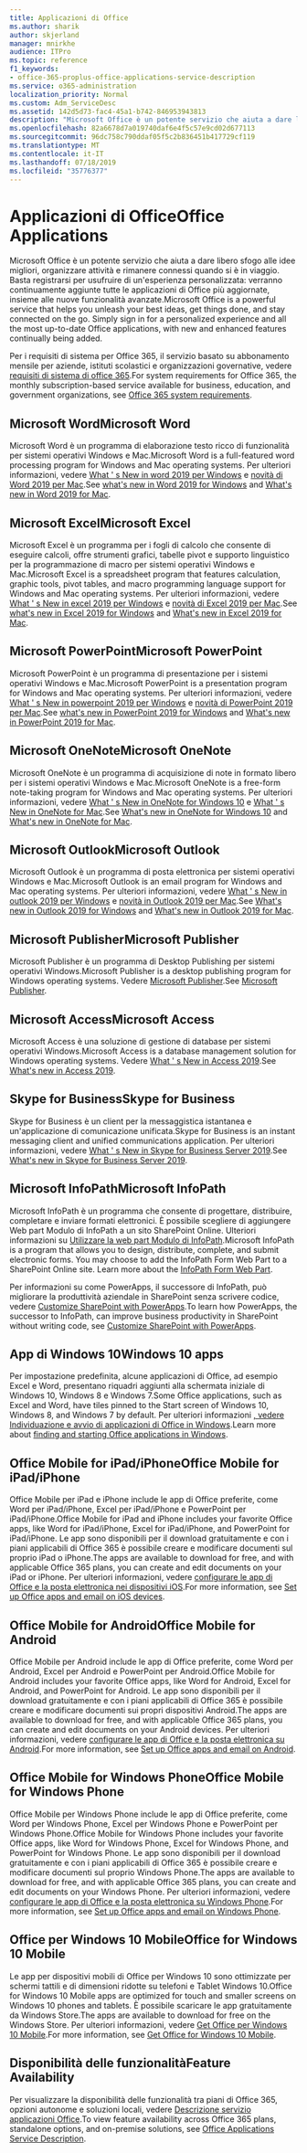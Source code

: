 ```yaml
---
title: Applicazioni di Office
ms.author: sharik
author: skjerland
manager: mnirkhe
audience: ITPro
ms.topic: reference
f1_keywords:
- office-365-proplus-office-applications-service-description
ms.service: o365-administration
localization_priority: Normal
ms.custom: Adm_ServiceDesc
ms.assetid: 142d5d73-fac4-45a1-b742-846953943813
description: "Microsoft Office è un potente servizio che aiuta a dare libero sfogo alle idee migliori, organizzare attività e rimanere connessi quando si è in viaggio. Basta registrarsi per usufruire di un'esperienza personalizzata: verranno continuamente aggiunte tutte le applicazioni di Office più aggiornate, insieme alle nuove funzionalità avanzate."
ms.openlocfilehash: 82a6678d7a019740daf6e4f5c57e9cd02d677113
ms.sourcegitcommit: 96dc758c790ddaf05f5c2b836451b417729cf119
ms.translationtype: MT
ms.contentlocale: it-IT
ms.lasthandoff: 07/18/2019
ms.locfileid: "35776377"
---
```

# <a name="office-applications"></a><span data-ttu-id="31d7d-104">Applicazioni di Office</span><span class="sxs-lookup"><span data-stu-id="31d7d-104">Office Applications</span></span>

<span data-ttu-id="31d7d-p102">Microsoft Office è un potente servizio che aiuta a dare libero sfogo alle idee migliori, organizzare attività e rimanere connessi quando si è in viaggio. Basta registrarsi per usufruire di un'esperienza personalizzata: verranno continuamente aggiunte tutte le applicazioni di Office più aggiornate, insieme alle nuove funzionalità avanzate.</span><span class="sxs-lookup"><span data-stu-id="31d7d-p102">Microsoft Office is a powerful service that helps you unleash your best ideas, get things done, and stay connected on the go. Simply sign in for a personalized experience and all the most up-to-date Office applications, with new and enhanced features continually being added.</span></span>
  
<span data-ttu-id="31d7d-107">Per i requisiti di sistema per Office 365, il servizio basato su abbonamento mensile per aziende, istituti scolastici e organizzazioni governative, vedere [requisiti di sistema di office 365](https://products.office.com/office-system-requirements/#Office365forBEG).</span><span class="sxs-lookup"><span data-stu-id="31d7d-107">For system requirements for Office 365, the monthly subscription-based service available for business, education, and government organizations, see [Office 365 system requirements](https://products.office.com/office-system-requirements/#Office365forBEG).</span></span>
  
## <a name="microsoft-word"></a><span data-ttu-id="31d7d-108">Microsoft Word</span><span class="sxs-lookup"><span data-stu-id="31d7d-108">Microsoft Word</span></span>

<span data-ttu-id="31d7d-109">Microsoft Word è un programma di elaborazione testo ricco di funzionalità per sistemi operativi Windows e Mac.</span><span class="sxs-lookup"><span data-stu-id="31d7d-109">Microsoft Word is a full-featured word processing program for Windows and Mac operating systems.</span></span> <span data-ttu-id="31d7d-110">Per ulteriori informazioni, vedere [What ' s New in word 2019 per Windows](https://support.office.com/article/what-s-new-in-word-2019-for-windows-d3d31e5e-2bb8-4433-80bb-08279beef4b3) e [novità di Word 2019 per Mac](https://support.office.com/article/what-s-new-in-word-2019-for-mac-247e0cd4-a758-4b42-a157-42eb8853aef5).</span><span class="sxs-lookup"><span data-stu-id="31d7d-110">See [what's new in Word 2019 for Windows](https://support.office.com/article/what-s-new-in-word-2019-for-windows-d3d31e5e-2bb8-4433-80bb-08279beef4b3) and [What's new in Word 2019 for Mac](https://support.office.com/article/what-s-new-in-word-2019-for-mac-247e0cd4-a758-4b42-a157-42eb8853aef5).</span></span>
  
## <a name="microsoft-excel"></a><span data-ttu-id="31d7d-111">Microsoft Excel</span><span class="sxs-lookup"><span data-stu-id="31d7d-111">Microsoft Excel</span></span>

<span data-ttu-id="31d7d-112">Microsoft Excel è un programma per i fogli di calcolo che consente di eseguire calcoli, offre strumenti grafici, tabelle pivot e supporto linguistico per la programmazione di macro per sistemi operativi Windows e Mac.</span><span class="sxs-lookup"><span data-stu-id="31d7d-112">Microsoft Excel is a spreadsheet program that features calculation, graphic tools, pivot tables, and macro programming language support for Windows and Mac operating systems.</span></span> <span data-ttu-id="31d7d-113">Per ulteriori informazioni, vedere [What ' s New in excel 2019 per Windows](https://support.office.com/article/what-s-new-in-excel-2019-for-windows-5a201203-1155-4055-82a5-82bf0994631f) e [novità di Excel 2019 per Mac](https://support.office.com/article/what-s-new-in-excel-2019-for-mac-5ce129d3-9e5c-417f-9545-fb6f7b72674d).</span><span class="sxs-lookup"><span data-stu-id="31d7d-113">See [what's new in Excel 2019 for Windows](https://support.office.com/article/what-s-new-in-excel-2019-for-windows-5a201203-1155-4055-82a5-82bf0994631f) and [What's new in Excel 2019 for Mac](https://support.office.com/article/what-s-new-in-excel-2019-for-mac-5ce129d3-9e5c-417f-9545-fb6f7b72674d).</span></span>
  
## <a name="microsoft-powerpoint"></a><span data-ttu-id="31d7d-114">Microsoft PowerPoint</span><span class="sxs-lookup"><span data-stu-id="31d7d-114">Microsoft PowerPoint</span></span>

<span data-ttu-id="31d7d-115">Microsoft PowerPoint è un programma di presentazione per i sistemi operativi Windows e Mac.</span><span class="sxs-lookup"><span data-stu-id="31d7d-115">Microsoft PowerPoint is a presentation program for Windows and Mac operating systems.</span></span> <span data-ttu-id="31d7d-116">Per ulteriori informazioni, vedere [What ' s New in powerpoint 2019 per Windows](https://support.office.com/article/what-s-new-in-powerpoint-2019-for-windows-8355a56a-f643-42d2-8454-784fa9b3d109) e [novità di PowerPoint 2019 per Mac](https://support.office.com/article/what-s-new-in-powerpoint-2019-for-mac-5038ba79-48c5-40f0-adff-11489e5d6fed).</span><span class="sxs-lookup"><span data-stu-id="31d7d-116">See [what's new in PowerPoint 2019 for Windows](https://support.office.com/article/what-s-new-in-powerpoint-2019-for-windows-8355a56a-f643-42d2-8454-784fa9b3d109) and [What's new in PowerPoint 2019 for Mac](https://support.office.com/article/what-s-new-in-powerpoint-2019-for-mac-5038ba79-48c5-40f0-adff-11489e5d6fed).</span></span>
  
## <a name="microsoft-onenote"></a><span data-ttu-id="31d7d-117">Microsoft OneNote</span><span class="sxs-lookup"><span data-stu-id="31d7d-117">Microsoft OneNote</span></span>

<span data-ttu-id="31d7d-118">Microsoft OneNote è un programma di acquisizione di note in formato libero per i sistemi operativi Windows e Mac.</span><span class="sxs-lookup"><span data-stu-id="31d7d-118">Microsoft OneNote is a free-form note-taking program for Windows and Mac operating systems.</span></span> <span data-ttu-id="31d7d-119">Per ulteriori informazioni, vedere [What ' s New in OneNote for Windows 10](https://support.office.com/article/what-s-new-in-onenote-for-windows-10-1477d5de-f4fd-4943-b18a-ff17091161ea) e [What ' s New in OneNote for Mac](https://support.office.com/article/see-what-s-new-in-onenote-for-mac-c82d3f15-252f-452a-89ba-e09fbe418829).</span><span class="sxs-lookup"><span data-stu-id="31d7d-119">See [What's new in OneNote for Windows 10](https://support.office.com/article/what-s-new-in-onenote-for-windows-10-1477d5de-f4fd-4943-b18a-ff17091161ea) and [What's new in OneNote for Mac](https://support.office.com/article/see-what-s-new-in-onenote-for-mac-c82d3f15-252f-452a-89ba-e09fbe418829).</span></span>
  
## <a name="microsoft-outlook"></a><span data-ttu-id="31d7d-120">Microsoft Outlook</span><span class="sxs-lookup"><span data-stu-id="31d7d-120">Microsoft Outlook</span></span>

<span data-ttu-id="31d7d-121">Microsoft Outlook è un programma di posta elettronica per sistemi operativi Windows e Mac.</span><span class="sxs-lookup"><span data-stu-id="31d7d-121">Microsoft Outlook is an email program for Windows and Mac operating systems.</span></span> <span data-ttu-id="31d7d-122">Per ulteriori informazioni, vedere [What ' s New in outlook 2019 per Windows](https://support.office.com/article/what-s-new-in-outlook-2019-for-windows-0c64df36-0908-4ff6-a7fc-573a62800525) e [novità in Outlook 2019 per Mac](https://support.office.com/article/what-s-new-in-outlook-2019-for-mac-05736033-f99e-4cb2-88aa-01e979b0736b).</span><span class="sxs-lookup"><span data-stu-id="31d7d-122">See [What's new in Outlook 2019 for Windows](https://support.office.com/article/what-s-new-in-outlook-2019-for-windows-0c64df36-0908-4ff6-a7fc-573a62800525) and [What's new in Outlook 2019 for Mac](https://support.office.com/article/what-s-new-in-outlook-2019-for-mac-05736033-f99e-4cb2-88aa-01e979b0736b).</span></span>
  
## <a name="microsoft-publisher"></a><span data-ttu-id="31d7d-123">Microsoft Publisher</span><span class="sxs-lookup"><span data-stu-id="31d7d-123">Microsoft Publisher</span></span>

<span data-ttu-id="31d7d-124">Microsoft Publisher è un programma di Desktop Publishing per sistemi operativi Windows.</span><span class="sxs-lookup"><span data-stu-id="31d7d-124">Microsoft Publisher is a desktop publishing program for Windows operating systems.</span></span> <span data-ttu-id="31d7d-125">Vedere [Microsoft Publisher](https://products.office.com/publisher).</span><span class="sxs-lookup"><span data-stu-id="31d7d-125">See [Microsoft Publisher](https://products.office.com/publisher).</span></span>
  
## <a name="microsoft-access"></a><span data-ttu-id="31d7d-126">Microsoft Access</span><span class="sxs-lookup"><span data-stu-id="31d7d-126">Microsoft Access</span></span>

<span data-ttu-id="31d7d-127">Microsoft Access è una soluzione di gestione di database per sistemi operativi Windows.</span><span class="sxs-lookup"><span data-stu-id="31d7d-127">Microsoft Access is a database management solution for Windows operating systems.</span></span> <span data-ttu-id="31d7d-128">Vedere [What ' s New in Access 2019](https://support.office.com/article/what-s-new-in-access-2019-f52c5317-3494-4105-9c56-5a2abb8e0f87).</span><span class="sxs-lookup"><span data-stu-id="31d7d-128">See [What's new in Access 2019](https://support.office.com/article/what-s-new-in-access-2019-f52c5317-3494-4105-9c56-5a2abb8e0f87).</span></span>
  
## <a name="skype-for-business"></a><span data-ttu-id="31d7d-129">Skype for Business</span><span class="sxs-lookup"><span data-stu-id="31d7d-129">Skype for Business</span></span>

<span data-ttu-id="31d7d-130">Skype for Business è un client per la messaggistica istantanea e un'applicazione di comunicazione unificata.</span><span class="sxs-lookup"><span data-stu-id="31d7d-130">Skype for Business is an instant messaging client and unified communications application.</span></span> <span data-ttu-id="31d7d-131">Per ulteriori informazioni, vedere [What ' s New in Skype for Business Server 2019](https://docs.microsoft.com/skypeforbusiness/whats-new).</span><span class="sxs-lookup"><span data-stu-id="31d7d-131">See [What's new in Skype for Business Server 2019](https://docs.microsoft.com/skypeforbusiness/whats-new).</span></span>
  
## <a name="microsoft-infopath"></a><span data-ttu-id="31d7d-132">Microsoft InfoPath</span><span class="sxs-lookup"><span data-stu-id="31d7d-132">Microsoft InfoPath</span></span>

<span data-ttu-id="31d7d-p111">Microsoft InfoPath è un programma che consente di progettare, distribuire, completare e inviare formati elettronici. È possibile scegliere di aggiungere Web part Modulo di InfoPath a un sito SharePoint Online. Ulteriori informazioni su [Utilizzare la web part Modulo di InfoPath](http://go.microsoft.com/fwlink/p/?LinkId=271687).</span><span class="sxs-lookup"><span data-stu-id="31d7d-p111">Microsoft InfoPath is a program that allows you to design, distribute, complete, and submit electronic forms. You may choose to add the InfoPath Form Web Part to a SharePoint Online site. Learn more about the [InfoPath Form Web Part](http://go.microsoft.com/fwlink/p/?LinkId=271687).</span></span>

<span data-ttu-id="31d7d-136">Per informazioni su come PowerApps, il successore di InfoPath, può migliorare la produttività aziendale in SharePoint senza scrivere codice, vedere [Customize SharePoint with PowerApps](https://powerapps.microsoft.com/infopath/).</span><span class="sxs-lookup"><span data-stu-id="31d7d-136">To learn how PowerApps, the successor to InfoPath, can improve business productivity in SharePoint without writing code, see [Customize SharePoint with PowerApps](https://powerapps.microsoft.com/infopath/).</span></span>
  
## <a name="windows-10-apps"></a><span data-ttu-id="31d7d-137">App di Windows 10</span><span class="sxs-lookup"><span data-stu-id="31d7d-137">Windows 10 apps</span></span>

<span data-ttu-id="31d7d-138">Per impostazione predefinita, alcune applicazioni di Office, ad esempio Excel e Word, presentano riquadri aggiunti alla schermata iniziale di Windows 10, Windows 8 e Windows 7.</span><span class="sxs-lookup"><span data-stu-id="31d7d-138">Some Office applications, such as Excel and Word, have tiles pinned to the Start screen of Windows 10, Windows 8, and Windows 7 by default.</span></span> <span data-ttu-id="31d7d-139">Per ulteriori informazioni [, vedere Individuazione e avvio di applicazioni di Office in Windows](https://support.office.com/article/can-t-find-office-applications-in-windows-10-windows-8-or-windows-7-907ce545-6ae8-459b-8d9d-de6764a635d6?ocmsassetID=HA103581103&CTT=1&CorrelationId=03707eae-b946-462a-b3c6-f0fc04f55611&ui=en-US&rs=en-US&ad=US#ID0EAABAAA=Windows_8.1_or_Windows_8).</span><span class="sxs-lookup"><span data-stu-id="31d7d-139">Learn more about [finding and starting Office applications in Windows](https://support.office.com/article/can-t-find-office-applications-in-windows-10-windows-8-or-windows-7-907ce545-6ae8-459b-8d9d-de6764a635d6?ocmsassetID=HA103581103&CTT=1&CorrelationId=03707eae-b946-462a-b3c6-f0fc04f55611&ui=en-US&rs=en-US&ad=US#ID0EAABAAA=Windows_8.1_or_Windows_8).</span></span>
  
## <a name="office-mobile-for-ipadiphone"></a><span data-ttu-id="31d7d-140">Office Mobile for iPad/iPhone</span><span class="sxs-lookup"><span data-stu-id="31d7d-140">Office Mobile for iPad/iPhone</span></span>

<span data-ttu-id="31d7d-141">Office Mobile per iPad e iPhone include le app di Office preferite, come Word per iPad/iPhone, Excel per iPad/iPhone e PowerPoint per iPad/iPhone.</span><span class="sxs-lookup"><span data-stu-id="31d7d-141">Office Mobile for iPad and iPhone includes your favorite Office apps, like Word for iPad/iPhone, Excel for iPad/iPhone, and PowerPoint for iPad/iPhone.</span></span> <span data-ttu-id="31d7d-142">Le app sono disponibili per il download gratuitamente e con i piani applicabili di Office 365 è possibile creare e modificare documenti sul proprio iPad o iPhone.</span><span class="sxs-lookup"><span data-stu-id="31d7d-142">The apps are available to download for free, and with applicable Office 365 plans, you can create and edit documents on your iPad or iPhone.</span></span> <span data-ttu-id="31d7d-143">Per ulteriori informazioni, vedere [configurare le app di Office e la posta elettronica nei dispositivi iOS](https://support.office.com/article/set-up-office-apps-and-email-on-ios-devices-0402b37e-49c4-4419-a030-f34c2013041f?ui=en-US&rs=en-US&ad=US).</span><span class="sxs-lookup"><span data-stu-id="31d7d-143">For more information, see [Set up Office apps and email on iOS devices](https://support.office.com/article/set-up-office-apps-and-email-on-ios-devices-0402b37e-49c4-4419-a030-f34c2013041f?ui=en-US&rs=en-US&ad=US).</span></span>

## <a name="office-mobile-for-android"></a><span data-ttu-id="31d7d-144">Office Mobile for Android</span><span class="sxs-lookup"><span data-stu-id="31d7d-144">Office Mobile for Android</span></span>

<span data-ttu-id="31d7d-145">Office Mobile per Android include le app di Office preferite, come Word per Android, Excel per Android e PowerPoint per Android.</span><span class="sxs-lookup"><span data-stu-id="31d7d-145">Office Mobile for Android includes your favorite Office apps, like Word for Android, Excel for Android, and PowerPoint for Android.</span></span> <span data-ttu-id="31d7d-146">Le app sono disponibili per il download gratuitamente e con i piani applicabili di Office 365 è possibile creare e modificare documenti sui propri dispositivi Android.</span><span class="sxs-lookup"><span data-stu-id="31d7d-146">The apps are available to download for free, and with applicable Office 365 plans, you can create and edit documents on your Android devices.</span></span> <span data-ttu-id="31d7d-147">Per ulteriori informazioni, vedere [configurare le app di Office e la posta elettronica su Android](https://support.office.com/article/set-up-office-apps-and-email-on-android-6ef2ebf2-fc2d-474a-be4a-5a801365c87f?ui=en-US&rs=en-US&ad=US).</span><span class="sxs-lookup"><span data-stu-id="31d7d-147">For more information, see [Set up Office apps and email on Android](https://support.office.com/article/set-up-office-apps-and-email-on-android-6ef2ebf2-fc2d-474a-be4a-5a801365c87f?ui=en-US&rs=en-US&ad=US).</span></span>

## <a name="office-mobile-for-windows-phone"></a><span data-ttu-id="31d7d-148">Office Mobile for Windows Phone</span><span class="sxs-lookup"><span data-stu-id="31d7d-148">Office Mobile for Windows Phone</span></span>

<span data-ttu-id="31d7d-149">Office Mobile per Windows Phone include le app di Office preferite, come Word per Windows Phone, Excel per Windows Phone e PowerPoint per Windows Phone.</span><span class="sxs-lookup"><span data-stu-id="31d7d-149">Office Mobile for Windows Phone includes your favorite Office apps, like Word for Windows Phone, Excel for Windows Phone, and PowerPoint for Windows Phone.</span></span> <span data-ttu-id="31d7d-150">Le app sono disponibili per il download gratuitamente e con i piani applicabili di Office 365 è possibile creare e modificare documenti sul proprio Windows Phone.</span><span class="sxs-lookup"><span data-stu-id="31d7d-150">The apps are available to download for free, and with applicable Office 365 plans, you can create and edit documents on your Windows Phone.</span></span> <span data-ttu-id="31d7d-151">Per ulteriori informazioni, vedere [configurare le app di Office e la posta elettronica su Windows Phone](https://support.office.com/article/set-up-office-apps-and-email-on-windows-phone-9bccc8b8-a321-4d0d-a45e-6e06a3438e43?ui=en-US&rs=en-US&ad=US).</span><span class="sxs-lookup"><span data-stu-id="31d7d-151">For more information, see [Set up Office apps and email on Windows Phone](https://support.office.com/article/set-up-office-apps-and-email-on-windows-phone-9bccc8b8-a321-4d0d-a45e-6e06a3438e43?ui=en-US&rs=en-US&ad=US).</span></span>

## <a name="office-for-windows-10-mobile"></a><span data-ttu-id="31d7d-152">Office per Windows 10 Mobile</span><span class="sxs-lookup"><span data-stu-id="31d7d-152">Office for Windows 10 Mobile</span></span>

<span data-ttu-id="31d7d-153">Le app per dispositivi mobili di Office per Windows 10 sono ottimizzate per schermi tattili e di dimensioni ridotte su telefoni e Tablet Windows 10.</span><span class="sxs-lookup"><span data-stu-id="31d7d-153">Office for Windows 10 Mobile apps are optimized for touch and smaller screens on Windows 10 phones and tablets.</span></span> <span data-ttu-id="31d7d-154">È possibile scaricare le app gratuitamente da Windows Store.</span><span class="sxs-lookup"><span data-stu-id="31d7d-154">The apps are available to download for free on the Windows Store.</span></span> <span data-ttu-id="31d7d-155">Per ulteriori informazioni, vedere [Get Office per Windows 10 Mobile](https://products.office.com/mobile/office-mobile-apps-for-windows).</span><span class="sxs-lookup"><span data-stu-id="31d7d-155">For more information, see [Get Office for Windows 10 Mobile](https://products.office.com/mobile/office-mobile-apps-for-windows).</span></span>
  
## <a name="feature-availability"></a><span data-ttu-id="31d7d-156">Disponibilità delle funzionalità</span><span class="sxs-lookup"><span data-stu-id="31d7d-156">Feature Availability</span></span>

<span data-ttu-id="31d7d-157">Per visualizzare la disponibilità delle funzionalità tra piani di Office 365, opzioni autonome e soluzioni locali, vedere [Descrizione servizio applicazioni Office](office-applications-service-description.md).</span><span class="sxs-lookup"><span data-stu-id="31d7d-157">To view feature availability across Office 365 plans, standalone options, and on-premise solutions, see [Office Applications Service Description](office-applications-service-description.md).</span></span>
  